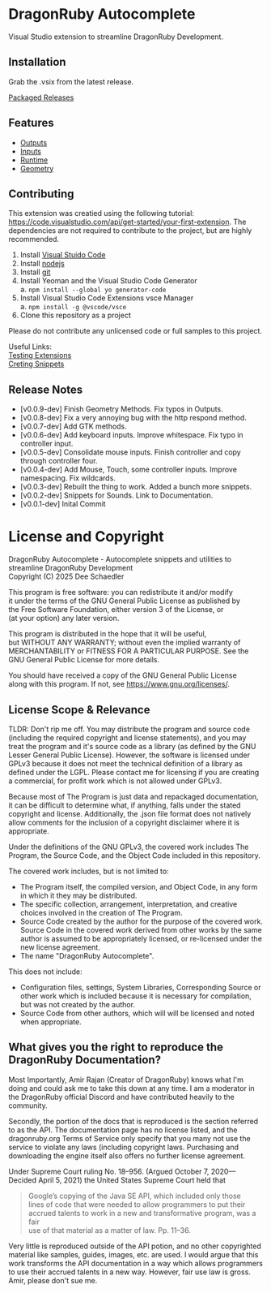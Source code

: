 # DragonRuby Autocomplete

Visual Studio extension to streamline DragonRuby Development.


## Installation  

Grab the .vsix from the latest release.

[Packaged Releases](https://github.com/DSchaedler/dragonrubyautocomplete/releases)

## Features  

* [Outputs](https://docs.dragonruby.org/#/api/outputs)
* [Inputs](https://docs.dragonruby.org/#/api/inputs)
* [Runtime](https://docs.dragonruby.org/#/api/runtime)  
* [Geometry](https://docs.dragonruby.org/#/api/geometry)  

## Contributing

This extension was creatied using the following tutorial: https://code.visualstudio.com/api/get-started/your-first-extension. The dependencies are not required to contribute to the project, but are highly recommended.

1. Install [Visual Stuido Code](https://code.visualstudio.com/)  
2. Install [nodejs](https://nodejs.org/)
3. Install [git](https://git-scm.com/)
4. Install Yeoman and the Visual Studio Code Generator  
   a. `npm install --global yo generator-code`  
5. Install Visual Studio Code Extensions vsce Manager  
   a. `npm install -g @vscode/vsce`  
7. Clone this repository as a project  

Please do not contribute any unlicensed code or full samples to this project.

Useful Links:  
[Testing Extensions](https://code.visualstudio.com/api/working-with-extensions/testing-extension)  
[Creting Snippets](https://code.visualstudio.com/docs/editor/userdefinedsnippets#_creating-your-own-snippets)  

## Release Notes  

* [v0.0.9-dev] Finish Geometry Methods. Fix typos in Outputs.
* [v0.0.8-dev] Fix a very annoying bug with the http respond method.
* [v0.0.7-dev] Add GTK methods.
* [v0.0.6-dev] Add keyboard inputs. Improve whitespace. Fix typo in controller input.
* [v0.0.5-dev] Consolidate mouse inputs. Finish controller and copy through controller four.
* [v0.0.4-dev] Add Mouse, Touch, some controller inputs. Improve namespacing. Fix wildcards.
* [v0.0.3-dev] Rebuilt the thing to work. Added a bunch more snippets.
* [v0.0.2-dev] Snippets for Sounds. Link to Documentation.
* [v0.0.1-dev] Inital Commit  

# License and Copyright  

DragonRuby Autocomplete - Autocomplete snippets and utilities to streamline DragonRuby Development  
Copyright (C) 2025 Dee Schaedler  
  
This program is free software: you can redistribute it and/or modify  
it under the terms of the GNU General Public License as published by  
the Free Software Foundation, either version 3 of the License, or  
(at your option) any later version.  

This program is distributed in the hope that it will be useful,  
but WITHOUT ANY WARRANTY; without even the implied warranty of  
MERCHANTABILITY or FITNESS FOR A PARTICULAR PURPOSE.  See the  
GNU General Public License for more details.  

You should have received a copy of the GNU General Public License  
along with this program.  If not, see <https://www.gnu.org/licenses/>.  

## License Scope & Relevance  

TLDR: Don't rip me off. You may distribute the program and source code (including the required copyright and license statements), and you may treat the program and it's source code as a library (as defined by the GNU Lesser General Public License). However, the software is licensed under GPLv3 because it does not meet the technical definition of a library as defined under the LGPL. Please contact me for licensing if you are creating a commercial, for profit work which is not allowed under GPLv3.

Because most of The Program is just data and repackaged documentation, it can be difficult to determine what, if anything, falls under the stated copyright and license. Additionally, the .json file format does not natively allow comments for the inclusion of a copyright disclaimer where it is appropriate.  

Under the definitions of the GNU GPLv3, the covered work includes The Program, the Source Code, and the Object Code included in this repository.  

The covered work includes, but is not limited to:
 * The Program itself, the compiled version, and Object Code, in any form in which it they may be distributed.  
 * The specific collection, arrangement, interpretation, and creative choices involved in the creation of The Program.  
 * Source Code created by the author for the purpose of the covered work. Source Code in the covered work derived from other works by the same author is assumed to be appropriately licensed, or re-licensed under the new license agreement.  
 * The name "DragonRuby Autocomplete".  

This does not include:
 * Configuration files, settings, System Libraries, Corresponding Source or other work which is included because it is necessary for compilation, but was not created by the author.  
 * Source Code from other authors, which will will be licensed and noted when appropriate.  

## What gives you the right to reproduce the DragonRuby Documentation?

Most Importantly, Amir Rajan (Creator of DragonRuby) knows what I'm doing and could ask me to take this down at any time. I am a moderator in the DragonRuby official Discord and have contributed heavily to the community.

Secondly, the portion of the docs that is reproduced is the section referred to as the API. The documentation page has no license listed, and the dragonruby.org Terms of Service only specify that you many not use the service to violate any laws (including copyright laws. Purchasing and downloading the engine itself also offers no further license agreement.

Under Supreme Court ruling No. 18–956. (Argued October 7, 2020—Decided April 5, 2021) the United States Supreme Court held that
> Google’s copying of the Java SE API, which included only those  
> lines of code that were needed to allow programmers to put their  
> accrued talents to work in a new and transformative program, was a fair  
> use of that material as a matter of law. Pp. 11–36.

Very little is reproduced outside of the API potion, and no other copyrighted material like samples, guides, images, etc. are used. I would argue that this work transforms the API documentation in a way which allows programmers to use their accrued talents in a new way. However, fair use law is gross. Amir, please don't sue me.
